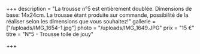 +++
description = "La trousse n°5 est entièrement doublée. Dimensions de base: 14x24cm. La trousse étant produite sur commande, possibilité de la réaliser selon les dimensions que vous souhaitez!"
gallerie = ["/uploads/IMG_1654-1.jpg"]
photo = "/uploads/IMG_1649.JPG"
prix = "15 €"
titre = "N°5 - Trousse toile de jouy"

+++
